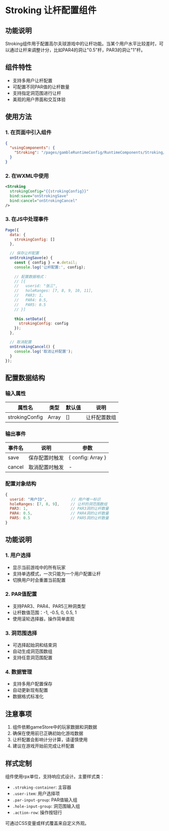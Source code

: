 # Stroking 让杆配置组件

## 功能说明

Stroking组件用于配置高尔夫球游戏中的让杆功能。当某个用户水平比较差时，可以通过让杆来调整计分，比如PAR4的洞让"0.5"杆，PAR3的洞让"1"杆。

## 组件特性

- 支持多用户让杆配置
- 可配置不同PAR值的让杆数量
- 支持指定洞范围进行让杆
- 美观的用户界面和交互体验

## 使用方法

### 1. 在页面中引入组件

```json
{
  "usingComponents": {
    "Stroking": "/pages/gambleRuntimeConfig/RuntimeComponents/Stroking/Stroking"
  }
}
```

### 2. 在WXML中使用

```xml
<Stroking 
  strokingConfig="{{strokingConfig}}"
  bind:save="onStrokingSave"
  bind:cancel="onStrokingCancel"
/>
```

### 3. 在JS中处理事件

```javascript
Page({
  data: {
    strokingConfig: []
  },

  // 保存让杆配置
  onStrokingSave(e) {
    const { config } = e.detail;
    console.log('让杆配置:', config);
    
    // 配置数据格式：
    // [{
    //   userid: "张三",
    //   holeRanges: [7, 8, 9, 10, 11],
    //   PAR3: 1,
    //   PAR4: 0.5,
    //   PAR5: 0.5
    // }]
    
    this.setData({
      strokingConfig: config
    });
  },

  // 取消配置
  onStrokingCancel() {
    console.log('取消让杆配置');
  }
});
```

## 配置数据结构

### 输入属性

| 属性名 | 类型 | 默认值 | 说明 |
|--------|------|--------|------|
| strokingConfig | Array | [] | 让杆配置数组 |

### 输出事件

| 事件名 | 说明 | 参数 |
|--------|------|------|
| save | 保存配置时触发 | { config: Array } |
| cancel | 取消配置时触发 | - |

### 配置对象结构

```javascript
{
  userid: "用户ID",           // 用户唯一标识
  holeRanges: [7, 8, 9],     // 让杆的洞范围数组
  PAR3: 1,                   // PAR3洞的让杆数量
  PAR4: 0.5,                 // PAR4洞的让杆数量
  PAR5: 0.5                  // PAR5洞的让杆数量
}
```

## 功能说明

### 1. 用户选择
- 显示当前游戏中的所有玩家
- 支持单选模式，一次只能为一个用户配置让杆
- 切换用户时会重置当前配置

### 2. PAR值配置
- 支持PAR3、PAR4、PAR5三种洞类型
- 让杆数值范围：-1, -0.5, 0, 0.5, 1
- 使用滚轮选择器，操作简单直观

### 3. 洞范围选择
- 可选择起始洞和结束洞
- 自动生成洞范围数组
- 支持任意洞范围配置

### 4. 数据管理
- 支持多用户配置保存
- 自动更新现有配置
- 数据格式标准化

## 注意事项

1. 组件依赖gameStore中的玩家数据和洞数据
2. 确保在使用前已正确初始化游戏数据
3. 让杆配置会影响计分计算，请谨慎使用
4. 建议在游戏开始前完成让杆配置

## 样式定制

组件使用rpx单位，支持响应式设计。主要样式类：

- `.stroking-container`: 主容器
- `.user-item`: 用户选择项
- `.par-input-group`: PAR值输入组
- `.hole-input-group`: 洞范围输入组
- `.action-row`: 操作按钮行

可通过CSS变量或样式覆盖来自定义外观。 